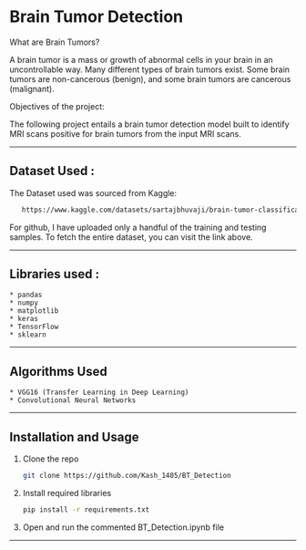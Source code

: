 # Brain Tumor Detection
What are Brain Tumors?<br>

A brain tumor is a mass or growth of abnormal cells in your brain in an uncontrollable way. Many different types of brain tumors exist. Some brain tumors are non-cancerous (benign), and some brain tumors are cancerous (malignant). <br>

Objectives of the project:<br>

The following project entails a brain tumor detection model built to identify MRI scans positive for brain tumors from the input MRI scans.<br>
___
## Dataset Used : 
The Dataset used was sourced from Kaggle: 
```sh
   https://www.kaggle.com/datasets/sartajbhuvaji/brain-tumor-classification-mri
```
For github, I have uploaded only a handful of the training and testing samples. To fetch the entire dataset, you can visit the link above.
___
## Libraries used : 
```
* pandas
* numpy
* matplotlib
* keras
* TensorFlow
* sklearn  
```
___
## Algorithms Used
```
* VGG16 (Transfer Learning in Deep Learning)
* Convolutional Neural Networks
```
___
## Installation and Usage
1. Clone the repo
   ```sh
   git clone https://github.com/Kash_1405/BT_Detection
   ```
2. Install required libraries
   ```sh
   pip install -r requirements.txt
3. Open and run the commented BT_Detection.ipynb file
___
